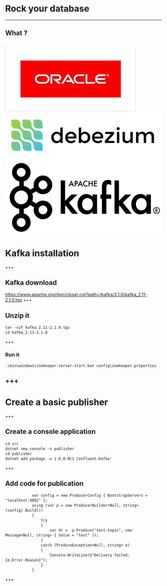 # Rock your database
---
## What ?
![alt text](assets/oracle.gif "Oracle")
![alt text](assets/debezium.png "Debezium")
![alt text](assets/kafka.png "Kafka")
---
# Kafka installation
+++
## Kafka download
https://www.apache.org/dyn/closer.cgi?path=/kafka/2.1.0/kafka_2.11-2.1.0.tgz
+++
## Unzip it
~~~~
tar -xzf kafka_2.11-2.1.0.tgz
cd kafka_2.11-2.1.0
~~~~
+++
### Run it 
~~~~
.\bin\windows\zookeeper-server-start.bat config\zookeeper.properties
~~~~
+++
---
# Create a basic publisher
+++
## Create a console application
~~~~ 
cd src
dotnet new console -n publisher
cd publisher
dotnet add package -v 1.0.0-RC1 Confluent.Kafka'
~~~~ 
+++
## Add code for publication
~~~~ 
            var config = new ProducerConfig { BootstrapServers = "localhost:9092" };
            using (var p = new ProducerBuilder<Null, string>(config).Build())
            {
                try
                {   
                    var dr =  p.Produce("test-topic", new Message<Null, string> { Value = "test" });
                }
                catch (ProduceException<Null, string> e)
                {
                    Console.WriteLine($"Delivery failed: {e.Error.Reason}");
                }
            }
~~~~ 
+++